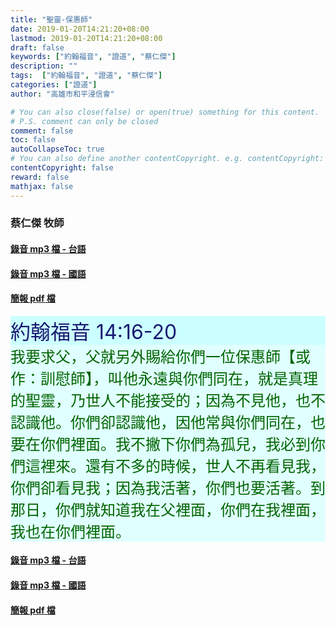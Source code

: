 ```yaml
---
title: "聖靈-保惠師"
date: 2019-01-20T14:21:20+08:00
lastmod: 2019-01-20T14:21:20+08:00
draft: false
keywords: ["約翰福音", "證道", "蔡仁傑"]
description: ""
tags:  ["約翰福音", "證道", "蔡仁傑"]
categories: ["證道"]
author: "高雄市和平浸信會"

# You can also close(false) or open(true) something for this content.
# P.S. comment can only be closed
comment: false
toc: false
autoCollapseToc: true
# You can also define another contentCopyright. e.g. contentCopyright: "This is another copyright."
contentCopyright: false
reward: false
mathjax: false
---
```


### 蔡仁傑 牧師

#### [錄音 mp3 檔 - 台語](/mp3-s/s20190120t.mp3 "聖靈-保惠師 - 台語")

#### [錄音 mp3 檔 - 國語](/mp3-s/s20190120c.mp3 "聖靈-保惠師 - 國語")

#### [簡報 pdf 檔](/pdf-s/s20190120.pdf "聖靈-保惠師")

<div style="background-color:#CCFFFF"><font size="6", color="#191970">
約翰福音 14:16-20
</font>
</div>

<div style="background-color:#E0FFFF"><font size="5", color="#006400">
我要求父，父就另外賜給你們一位保惠師【或作：訓慰師】，叫他永遠與你們同在，就是真理的聖靈，乃世人不能接受的；因為不見他，也不認識他。你們卻認識他，因他常與你們同在，也要在你們裡面。我不撇下你們為孤兒，我必到你們這裡來。還有不多的時候，世人不再看見我，你們卻看見我；因為我活著，你們也要活著。到那日，你們就知道我在父裡面，你們在我裡面，我也在你們裡面。
</font>
</div>

#### [錄音 mp3 檔 - 台語](/mp3-s/s20190120t.mp3 "聖靈-保惠師 - 台語")

#### [錄音 mp3 檔 - 國語](/mp3-s/s20190120c.mp3 "聖靈-保惠師 - 國語")

#### [簡報 pdf 檔](/pdf-s/s20190120.pdf "聖靈-保惠師")